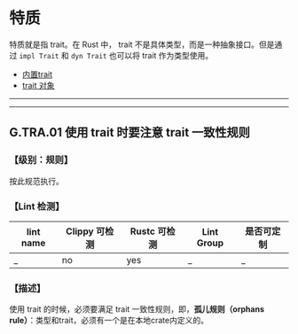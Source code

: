 # 特质

特质就是指 trait。在 Rust 中， trait 不是具体类型，而是一种抽象接口。但是通过 `impl Trait` 和 `dyn Trait` 也可以将 trait 作为类型使用。

- [内置trait](./trait/std-buildin.md)
- [trait 对象](./traits/trait-object.md)

---
<!-- toc -->
---

## G.TRA.01  使用 trait 时要注意 trait 一致性规则

### 【级别：规则】

按此规范执行。

### 【Lint 检测】

| lint name | Clippy 可检测 | Rustc 可检测 | Lint Group | 是否可定制 |
| --------- | ------------- | ------------ | ---------- | ---------- |
| _         | no            | yes          | _          | _          |

### **【描述】**

使用 trait 的时候，必须要满足 trait 一致性规则，即，**孤儿规则（orphans rule）**：类型和trait，必须有一个是在本地crate内定义的。

